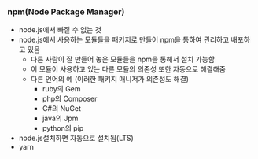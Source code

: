 ### npm(Node Package Manager)

- node.js에서 빠질 수 없는 것 
- node.js에서 사용하는 모듈들을 패키지로 만들어 npm을 통하여 관리하고 배포하고 있음
  - 다른 사람이 잘 만들어 놓은 모듈들을 npm을 통해서 설치 가능함
  - 이 모듈이 사용하고 있는 다른 모듈의 의존성 또한 자동으로 해결해줌
  - 다른 언어의 예 (이러한 패키지 매니저가 의존성도 해결)
    - ruby의 Gem
    - php의 Composer
    - C#의 NuGet
    - java의 Jpm
    - python의 pip
- node.js설치하면 자동으로 설치됨(LTS)
- yarn

